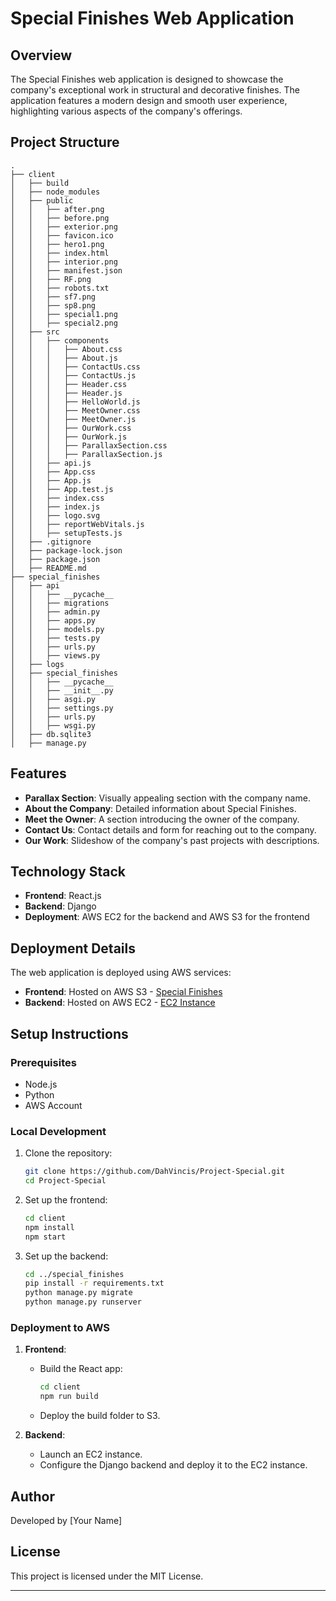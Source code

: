 # Special Finishes Web Application

## Overview
The Special Finishes web application is designed to showcase the company's exceptional work in structural and decorative finishes. The application features a modern design and smooth user experience, highlighting various aspects of the company's offerings.

## Project Structure
```
.
├── client
│   ├── build
│   ├── node_modules
│   ├── public
│   │   ├── after.png
│   │   ├── before.png
│   │   ├── exterior.png
│   │   ├── favicon.ico
│   │   ├── hero1.png
│   │   ├── index.html
│   │   ├── interior.png
│   │   ├── manifest.json
│   │   ├── RF.png
│   │   ├── robots.txt
│   │   ├── sf7.png
│   │   ├── sp8.png
│   │   ├── special1.png
│   │   ├── special2.png
│   ├── src
│   │   ├── components
│   │   │   ├── About.css
│   │   │   ├── About.js
│   │   │   ├── ContactUs.css
│   │   │   ├── ContactUs.js
│   │   │   ├── Header.css
│   │   │   ├── Header.js
│   │   │   ├── HelloWorld.js
│   │   │   ├── MeetOwner.css
│   │   │   ├── MeetOwner.js
│   │   │   ├── OurWork.css
│   │   │   ├── OurWork.js
│   │   │   ├── ParallaxSection.css
│   │   │   ├── ParallaxSection.js
│   │   ├── api.js
│   │   ├── App.css
│   │   ├── App.js
│   │   ├── App.test.js
│   │   ├── index.css
│   │   ├── index.js
│   │   ├── logo.svg
│   │   ├── reportWebVitals.js
│   │   ├── setupTests.js
│   ├── .gitignore
│   ├── package-lock.json
│   ├── package.json
│   ├── README.md
├── special_finishes
│   ├── api
│   │   ├── __pycache__
│   │   ├── migrations
│   │   ├── admin.py
│   │   ├── apps.py
│   │   ├── models.py
│   │   ├── tests.py
│   │   ├── urls.py
│   │   ├── views.py
│   ├── logs
│   ├── special_finishes
│   │   ├── __pycache__
│   │   ├── __init__.py
│   │   ├── asgi.py
│   │   ├── settings.py
│   │   ├── urls.py
│   │   ├── wsgi.py
│   ├── db.sqlite3
│   ├── manage.py
```

## Features
- **Parallax Section**: Visually appealing section with the company name.
- **About the Company**: Detailed information about Special Finishes.
- **Meet the Owner**: A section introducing the owner of the company.
- **Contact Us**: Contact details and form for reaching out to the company.
- **Our Work**: Slideshow of the company's past projects with descriptions.

## Technology Stack
- **Frontend**: React.js
- **Backend**: Django
- **Deployment**: AWS EC2 for the backend and AWS S3 for the frontend

## Deployment Details
The web application is deployed using AWS services:
- **Frontend**: Hosted on AWS S3 - [Special Finishes](http://specialfinishes.s3-website-us-east-1.amazonaws.com/)
- **Backend**: Hosted on AWS EC2 - [EC2 Instance](http://ec2-3-82-102-221.compute-1.amazonaws.com/)

## Setup Instructions

### Prerequisites
- Node.js
- Python
- AWS Account

### Local Development
1. Clone the repository:
    ```sh
    git clone https://github.com/DahVincis/Project-Special.git
    cd Project-Special
    ```

2. Set up the frontend:
    ```sh
    cd client
    npm install
    npm start
    ```

3. Set up the backend:
    ```sh
    cd ../special_finishes
    pip install -r requirements.txt
    python manage.py migrate
    python manage.py runserver
    ```

### Deployment to AWS
1. **Frontend**:
    - Build the React app:
        ```sh
        cd client
        npm run build
        ```
    - Deploy the build folder to S3.

2. **Backend**:
    - Launch an EC2 instance.
    - Configure the Django backend and deploy it to the EC2 instance.

## Author
Developed by [Your Name]

## License
This project is licensed under the MIT License.

---
